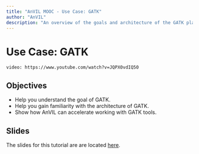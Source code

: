 ```yaml
---
title: "AnVIL MOOC - Use Case: GATK"
author: "AnVIL"
description: "An overview of the goals and architecture of the GATK platform and how GATK can be used in AnVIL."
---
```

# Use Case: GATK

`video: https://www.youtube.com/watch?v=JQPX0vdIQ50`


## Objectives
 
* Help you understand the goal of GATK.
* Help you gain familiarity with the architecture of GATK.
* Show how AnVIL can accelerate working with GATK tools.

## Slides
The slides for this tutorial are are located [here](https://docs.google.com/presentation/d/1eMX835H_OpfBSqI_RvA6KcDVuzrxfhocVibA_kqgPZg).


